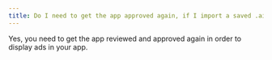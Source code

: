 ```yaml
---
title: Do I need to get the app approved again, if I import a saved .aia copy of the same app from my computer?
---
```


Yes, you need to get the app reviewed and approved again in order to display ads in your app.
